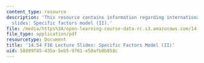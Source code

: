 ```yaml
---
content_type: resource
description: 'This resource contains information regarding international trade lecture
  slides: Specific factors model (II).'
file: /media/https%3A/open-learning-course-data-rc.s3.amazonaws.com/14-54-international-trade-fall-2016/58899f85435a5eb59761e50afb0b858c_MIT14_54F16_Lecture_12.pdf
file_type: application/pdf
resourcetype: Document
title: '14.54 F16 Lecture Slides: Specific Factors Model (II)'
uid: 58899f85-435a-5eb5-9761-e50afb0b858c
---
```

